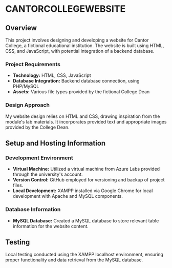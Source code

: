 # CANTORCOLLEGEWEBSITE

## Overview

This project involves designing and developing a website for Cantor College, a fictional educational institution. The website is built using HTML, CSS, and JavaScript, with potential integration of a backend database.

### Project Requirements

- **Technology:** HTML, CSS, JavaScript
- **Database Integration:** Backend database connection, using PHP/MySQL
- **Assets:** Various file types provided by the fictional College Dean

### Design Approach

My website design relies on HTML and CSS, drawing inspiration from the module's lab materials. It incorporates provided text and appropriate images provided by the College Dean.

## Setup and Hosting Information

### Development Environment

- **Virtual Machine:** Utilized a virtual machine from Azure Labs provided through the university's account.
- **Version Control:** GitHub employed for versioning and backup of project files.
- **Local Development:** XAMPP installed via Google Chrome for local development with Apache and MySQL components.

### Database Information

- **MySQL Database:** Created a MySQL database to store relevant table information for the website content.

## Testing

Local testing conducted using the XAMPP localhost environment, ensuring proper functionality and data retrieval from the MySQL database.
